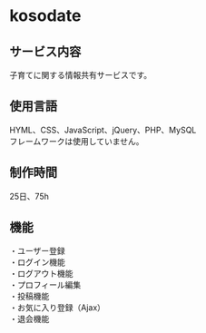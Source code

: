 # kosodate
## サービス内容
子育てに関する情報共有サービスです。
## 使用言語
HYML、CSS、JavaScript、jQuery、PHP、MySQL<br>
フレームワークは使用していません。
## 制作時間
25日、75h
## 機能
・ユーザー登録<br>
・ログイン機能<br>
・ログアウト機能<br>
・プロフィール編集<br>
・投稿機能<br>
・お気に入り登録（Ajax）<br>
・退会機能<br>
